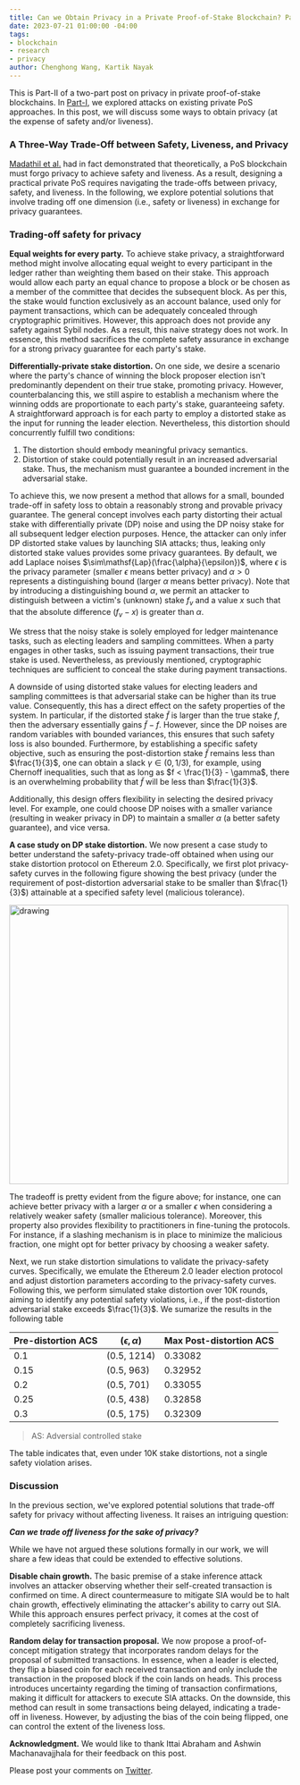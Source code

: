 ```yaml
---
title: Can we Obtain Privacy in a Private Proof-of-Stake Blockchain? Part-II
date: 2023-07-21 01:00:00 -04:00
tags:
- blockchain
- research
- privacy
author: Chenghong Wang, Kartik Nayak
---
```


This is Part-II of a two-part post on privacy in private proof-of-stake blockchains. In [Part-I](https://decentralizedthoughts.github.io/2023-07-21-ppos1/), we explored attacks on existing private PoS approaches. In this post, we will discuss some ways to obtain privacy (at the expense of safety and/or liveness).

### A Three-Way Trade-Off between Safety, Liveness, and Privacy
[Madathil et al.](https://eprint.iacr.org/2021/409.pdf) had in fact demonstrated that theoretically, a PoS blockchain must forgo privacy to achieve safety and liveness. As a result, designing a practical private PoS requires navigating the trade-offs between privacy, safety, and liveness. In the following, we explore potential solutions that involve trading off one dimension (i.e., safety or liveness) in exchange for privacy guarantees.

### Trading-off safety for privacy
**Equal weights for every party.** To achieve stake privacy, a straightforward method might involve allocating equal weight to every participant in the ledger rather than weighting them based on their stake. This approach would allow each party an equal chance to propose a block or be chosen as a member of the committee that decides the subsequent block. As per this, the stake would function exclusively as an account balance, used only for payment transactions, which can be adequately concealed through cryptographic primitives. However, this approach does not provide any safety against Sybil nodes. As a result, this naive strategy does not work. In essence, this method sacrifices the complete safety assurance in exchange for a strong privacy guarantee for each party's stake.

**Differentially-private stake distortion.** On one side, we desire a scenario where the party's chance of winning the block proposer election isn't predominantly dependent on their true stake, promoting privacy. However, counterbalancing this, we still aspire to establish a mechanism where the winning odds are proportionate to each party's stake, guaranteeing safety. A straightforward approach is for each party to employ a distorted stake as the input for running the leader election. Nevertheless, this distortion should concurrently fulfill two conditions:

1. The distortion should embody meaningful privacy semantics.
2. Distortion of stake could potentially result in an increased adversarial stake. Thus, the mechanism must guarantee a bounded increment in the adversarial stake.


To achieve this, we now present a method that allows for a small, bounded trade-off in safety loss to obtain a reasonably strong and provable privacy guarantee. The general concept involves each party distorting their actual stake with differentially private (DP) noise and using the DP noisy stake for all subsequent ledger election purposes. Hence, the attacker can only infer DP distorted stake values by launching SIA attacks; thus, leaking only distorted stake values provides some privacy guarantees. By default, we add Laplace noises $\sim\mathsf{Lap}(\frac{\alpha}{\epsilon})$, where $\epsilon$ is the privacy parameter (smaller $\epsilon$ means better privacy) and $\alpha > 0$ represents a distinguishing bound (larger $\alpha$ means better privacy). Note that by introducing a distinguishing bound $\alpha$, we permit an attacker to distinguish between a victim's (unknown) stake $f_v$ and a value $x$ such that that the absolute difference $(f_v - x)$ is greater than $\alpha$. 


We stress that the noisy stake is solely employed for ledger maintenance tasks, such as electing leaders and sampling committees. When a party engages in other tasks, such as issuing payment transactions, their true stake is used. Nevertheless, as previously mentioned, cryptographic techniques are sufficient to conceal the stake during payment transactions.

A downside of using distorted stake values for electing leaders and sampling committees is that adversarial stake can be higher than its true value. Consequently, this has a direct effect on the safety properties of the system. In particular, if the distorted stake $\tilde{f}$ is larger than the true stake $f$, then the adversary essentially gains $\tilde{f} - f$. However, since the DP noises are random variables with bounded variances, this ensures that such safety loss is also bounded. Furthermore, by establishing a specific safety objective, such as ensuring the post-distortion stake $\tilde{f}$ remains less than $\frac{1}{3}$, one can obtain a slack $\gamma \in (0,1/3)$, for example, using Chernoff inequalities, such that as long as $f < \frac{1}{3} - \gamma$, there is an overwhelming probability that $\tilde{f}$ will be less than $\frac{1}{3}$. 

Additionally, this design offers flexibility in selecting the desired privacy level. For example, one could choose DP noises with a smaller variance (resulting in weaker privacy in DP) to maintain a smaller $\alpha$ (a better safety guarantee), and vice versa.

**A case study on DP stake distortion.** We now present a case study to better understand the safety-privacy trade-off obtained when using our stake distortion protocol on Ethereum 2.0. Specifically, we first plot privacy-safety curves in the following figure showing the best privacy (under the requirement of post-distortion adversarial stake to be smaller than $\frac{1}{3}$) attainable at a specified safety level (malicious tolerance).

<img src="https://hackmd.io/_uploads/BJ-dGDIuh.png" alt="drawing" width="500"/>

The tradeoff is pretty evident from the figure above; for instance, one can achieve better privacy with a larger $\alpha$ or a smaller $\epsilon$ when considering a relatively weaker safety (smaller malicious tolerance). Moreover, this property also provides flexibility to practitioners in fine-tuning the protocols. For instance, if a slashing mechanism is in place to minimize the malicious fraction, one might opt for better privacy by choosing a weaker safety.


Next, we run stake distortion simulations to validate the privacy-safety curves. Specifically, we emulate the Ethereum 2.0 leader election protocol and adjust distortion parameters according to the privacy-safety curves. Following this, we perform simulated stake distortion over 10K rounds, aiming to identify any potential safety violations, i.e., if the post-distortion adversarial stake exceeds $\frac{1}{3}$. We sumarize the results in the following table



| Pre-distortion ACS      | $(\epsilon, \alpha)$ | Max Post-distortion ACS | 
| -------- | -------- | -------- |
| 0.1     | (0.5, 1214)    | 0.33082     |
| 0.15     | (0.5, 963)     | 0.32952     |
| 0.2     | (0.5, 701)     | 0.33055     |
| 0.25     | (0.5, 438)     | 0.32858     |
| 0.3     | (0.5, 175)     | 0.32309     |

>AS: Adversial controlled stake

The table indicates that, even under 10K stake distortions, not a single safety violation arises.

### Discussion

In the previous section, we've explored potential solutions that trade-off safety for privacy without affecting liveness. It raises an intriguing question: 

***Can we trade off liveness for the sake of privacy?***

While we have not argued these solutions formally in our work, we will share a few ideas that could be extended to effective solutions.


**Disable chain growth.** The basic premise of a stake inference attack involves an attacker observing whether their self-created transaction is confirmed on time. A direct countermeasure to mitigate SIA would be to halt chain growth, effectively eliminating the attacker's ability to carry out SIA. While this approach ensures perfect privacy, it comes at the cost of completely sacrificing liveness.

**Random delay for transaction proposal.** We now propose a proof-of-concept mitigation strategy that incorporates random delays for the proposal of submitted transactions. In essence, when a leader is elected, they flip a biased coin for each received transaction and only include the transaction in the proposed block if the coin lands on heads. This process introduces uncertainty regarding the timing of transaction confirmations, making it difficult for attackers to execute SIA attacks. On the downside, this method can result in some transactions being delayed, indicating a trade-off in liveness. However, by adjusting the bias of the coin being flipped, one can control the extent of the liveness loss.

**Acknowledgment.** We would like to thank Ittai Abraham and Ashwin Machanavajjhala for their feedback on this post.

Please post your comments on [Twitter]().
